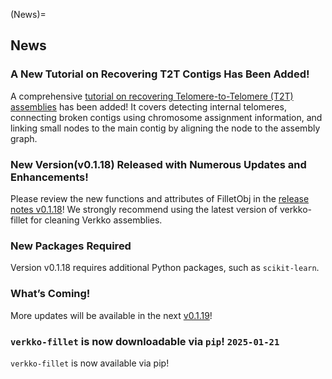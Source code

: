 (News)=
## News

<!-- marker: after prelude -->

### A New Tutorial on Recovering T2T Contigs Has Been Added!
A comprehensive [tutorial on recovering Telomere-to-Telomere (T2T) assemblies](tutorials/basics/telo.ipynb) has been added! It covers detecting internal telomeres, connecting broken contigs using chromosome assignment information, and linking small nodes to the main contig by aligning the node to the assembly graph.

### New Version(v0.1.18) Released with Numerous Updates and Enhancements!
Please review the new functions and attributes of FilletObj in the [release notes v0.1.18](release-notes/0.1.18.md)! We strongly recommend using the latest version of verkko-fillet for cleaning Verkko assemblies.

### New Packages Required
Version v0.1.18 requires additional Python packages, such as `scikit-learn`.

### What’s Coming!
More updates will be available in the next [v0.1.19](release-notes/0.1.19.md)!

<!-- marker: before old news -->

### `verkko-fillet` is now downloadable via `pip`! `2025-01-21`

`verkko-fillet` is now available via pip!